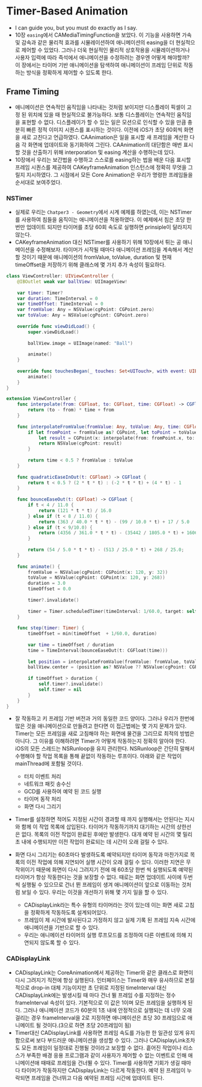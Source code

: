 # Timer-Based Animation
* I can guide you, but you must do exactly as I say.
* 10장 `easing`에서 CAMediaTimingFunction을 보았다. 이 기능을 사용하면 가속 및 감속과 같은 물리적 효과를 시뮬레이션하여 애니메이션의 easing을 더 현실적으로 제어할 수 있었다. 그러나 더욱 현실적인 물리적 상호작용을 시뮬레이션하거나 사용자 입력에 따라 즉석에서 애니메이션을 수정하려는 경우엔 어떻게 해야할까? 이 장에서는 타이머 기반 애니메이션을 탐색하여 애니메이션이 프레임 단위로 작동하는 방식을 정확하게 제어할 수 있도록 한다.

## Frame Timing
* 애니메이션은 연속적인 움직임을 나타내는 것처럼 보이지만 디스플레이 픽셀이 고정 된 위치에 있을 때 현실적으로 불가능하다. 보통 디스플레이는 연속적인 움직임을 표현할 수 없다. 디스플레이가 할 수 있는 일은 모션으로 인식할 수 있을 만큼 충분히 빠른 정적 이미지 시퀀스를 표시하는 것이다. 이전에 iOS가 초당 60회씩 화면을 새로 고친다고 언급하였다. CAAnimation은 일을 표시할 새 프레임을 계산한 다음 각 화면에 업데이트와 동기화하여 그린다. CAAnimation의 대단함은 매번 표시할 것을 산출하기 위해 interporation 및 easing 계산을 수행하는데 있다.
* 10장에서 우리는 보간법을 수행하고 스스로를 easing하는 법을 배운 다음 표시할 프레임 시퀀스를 제공하여 CAKeyframeAnimation 인스턴스에 정확히 무엇을 그릴지 지시하였다. 그 시점에서 모든 Core Animation은 우리가 명령한 프레임들을 순서대로 보여주었다.

### NSTimer
* 실제로 우리는 `Chatper3 - Geometry`에서 시계 예제를 하였는데, 이는 NSTimer를 사용하여 침들을 움직이는 애니메이션을 적용하였다. 이 예제에서 침은 초당 한번만 업데이트 되지만 타이머를 초당 60회 속도로 실행하면 prinsiple이 달라지지 않는다.
* CAKeyframeAnimation 대신 NSTimer를 사용하기 위해 10장에서 튀는 공 애니메이션을 수정해보자. 타이머가 시작될 때마다 애니메이션 프레임을 계속해서 계산할 것이기 때문에 애니메이션의 fromValue, toValue, duration 및 현재 timeOffset을 저장하기 위해 클래스에 몇 가지 추가 속성이 필요하다.

```Swift
class ViewController: UIViewController {
    @IBOutlet weak var ballView: UIImageView!
    
    var timer: Timer?
    var duration: TimeInterval = 0
    var timeOffset: TimeInterval = 0
    var fromValue: Any = NSValue(cgPoint: CGPoint.zero)
    var toValue: Any = NSValue(cgPoint: CGPoint.zero)
    
    override func viewDidLoad() {
        super.viewDidLoad()
        
        ballView.image = UIImage(named: "Ball")
        
        animate()
    }
    
    override func touchesBegan(_ touches: Set<UITouch>, with event: UIEvent?) {
        animate()
    }
}

extension ViewController {
    func interpolate(from: CGFloat, to: CGFloat, time: CGFloat) -> CGFloat {
        return (to - from) * time + from
    }
    
    func interpolateFromValue(fromValue: Any, toValue: Any, time: CGFloat) -> Any {
        if let fromPoint = fromValue as? CGPoint, let toPoint = toValue as? CGPoint {
            let result = CGPoint(x: interpolate(from: fromPoint.x, to: toPoint.x, time: time), y: interpolate(from: fromPoint.y, to: toPoint.y, time: time))
            return NSValue(cgPoint: result)
        }
        
        return time < 0.5 ? fromValue : toValue
    }
    
    func quadraticEaseInOut(t: CGFloat) -> CGFloat {
        return t < 0.5 ? (2 * t * t) : (-2 * t * t) + (4 * t) - 1
    }
    
    func bounceEaseOut(t: CGFloat) -> CGFloat {
        if t < 4 / 11.0 {
            return (121 * t * t) / 16.0
        } else if (t < 8 / 11.0) {
            return (363 / 40.0 * t * t) - (99 / 10.0 * t) + 17 / 5.0
        } else if (t < 9/10.0) {
            return (4356 / 361.0 * t * t) - (35442 / 1805.0 * t) + 16061 / 1805.0
        }
        
        return (54 / 5.0 * t * t) - (513 / 25.0 * t) + 268 / 25.0;
    }
    
    func animate() {
        fromValue = NSValue(cgPoint: CGPoint(x: 120, y: 32))
        toValue = NSValue(cgPoint: CGPoint(x: 120, y: 268))
        duration = 3.0
        timeOffset = 0.0
        
        timer?.invalidate()
        
        timer = Timer.scheduledTimer(timeInterval: 1/60.0, target: self, selector: #selector(step), userInfo: nil, repeats: true)
    }
    
    func step(timer: Timer) {
        timeOffset = min(timeOffset  + 1/60.0, duration)
        
        var time = timeOffset / duration
        time = TimeInterval(bounceEaseOut(t: CGFloat(time)))
        
        let position = interpolateFromValue(fromValue: fromValue, toValue: toValue, time: CGFloat(time))
        ballView.center = (position as? NSValue ?? NSValue(cgPoint: CGPoint.zero)).cgPointValue
        
        if timeOffset > duration {
            self.timer?.invalidate()
            self.timer = nil
        }
    }
}
```

* 잘 작동하고 키 프레임 기반 버전과 거의 동일한 코드 양이다. 그러나 우리가 한번에 많은 것을 애니메이션으로 만들려고 한다면 이 접근법에는 몇 가지 문제가 있다. Timer는 모든 프레임을 새로 고침해야 하는 화면에 물건을 그리므로 최적의 방법은 아니다. 그 이유를 이해하려면 Timer가 어떻게 작동하는지 정확히 알아야 한다. iOS의 모든 스레드는 NSRunloop을 유지 관리한다. NSRunloop은 간단히 말해서 수행해야 할 작업 목록을 통해 끝없이 작동하는 루프이다. 아래와 같은 작업이 mainThread에 포함될 것이다.
  * 터치 이벤트 처리
  * 네트워크 패킷 송수신
  * GCD를 사용하여 예약 된 코드 실행
  * 타이머 동작 처리
  * 화면 다시 그리기

* Timer를 설정하면 적어도 지정된 시간이 경과할 때 까지 실행해서는 안된다는 지시와 함께 이 작업 목록에 삽입된다. 타이머가 작동하기까지 대기하는 시간의 상한선은 없다. 목록의 이전 작업이 완료된 후에만 발생한다. 대개 예약 된 시간의 몇 밀리 초 내에 수행되지만 이전 작업이 완료되는 데 시간이 오래 걸릴 수 있다.
* 화면 다시 그리기는 60초마다 발생하도록 예약되지만 타이머 동작과 마찬가지로 목록의 이전 작업에 의해 지연되어 실행 시간이 오래 걸릴 수 있다. 이러한 지연은 무작위이기 때문에 화면이 다시 그려지기 전에 매 60초당 한번 씩 실행되도록 예약된 타이머가 항상 작동한다는 것을 보장할 수 없다. 때로는 화면 업데이트 사이에 두번 씩 실행될 수 있으므로 건너 뛴 프레임이 생겨 애니메이션이 앞으로 이동하는 것처럼 보일 수 있다. 우리는 이것을 개선하기 위해 몇 가지 일을 할 수 있다.
  * CADisplayLink라는 특수 유형의 타이머라는 것이 있는데 이는 화면 새로 고침을 정확하게 작동하도록 설계되어있다.
  * 프레임이 제 시간에 발사된다고 가정하지 않고 실제 기록 된 프레임 지속 시간에 애니메이션을 기반으로 할 수 있다.
  * 우리는 애니메이션 타이머의 실행 루프모드를 조정하여 다른 이벤트에 의해 지연되지 않도록 할 수 있다.

### CADisplayLink
* CADisplayLink는 CoreAnimation에서 제공하는 Timer와 같은 클래스로 화면이 다시 그려지기 직전에 항상 실행된다. 인터페이스는 Timer와 매우 유사하므로 본질적으로 drop-in 대체 기능이지만 초 단위로 지정된 timeInterval 대신 CADisplayLink에는 발생시킬 때 마다 건너 뛸 프레임 수를 지정하는 정수 frameInterval 속성이 있다. 기본적으로 이 값은 1이며 모든 프레임을 실행하게 된다. 그러나 애니메이션 코드가 60분의 1초 내에 안정적으로 실행되는 데 너무 오래 걸리는 경우 frameInterval을 2로 지정하면 애니메이션은 초당 30 프레임으로 애니메이트 될 것이다.(3으로 하면 초당 20프레임이 됨)
* Timer대신 CADisplayLink를 사용하면 프레임 속도를 가능한 한 일관성 있게 유지함으로써 보다 부드러운 애니메이션을 생성할 수 있다. 그러나 CADisplayLink조차도 모든 프레임이 일정대로 진행될 것이라고 보장할 수 없다. 흩어진 작업이나 리소스가 부족한 배경 응용 프로그램과 같이 사용자가 제어할 수 없는 이벤트로 인해 애니메이션애 때때로 프레임을 건너뛸 수 있다. Timer를 사용하면 기회가 생길 때마다 타이머가 작동하지만 CADisplayLink는 다르게 작동한다. 예약 된 프레임이 누락되면 프레임을 건너뛰고 다음 예약된 프레임 시간에 업데이트 된다.